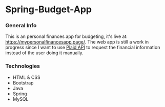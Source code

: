 # Spring-Budget-App

### General Info
This is an personal finances app for budgeting, it's live at: https://mypersonalfinancesapp.page/. The web app is still a work in progress since I want to use <a href="https://plaid.com/">Plaid API</a> to request the financial information instead of the user doing it manually.

### Technologies
- HTML & CSS
- Bootstrap
- Java
- Spring
- MySQL
